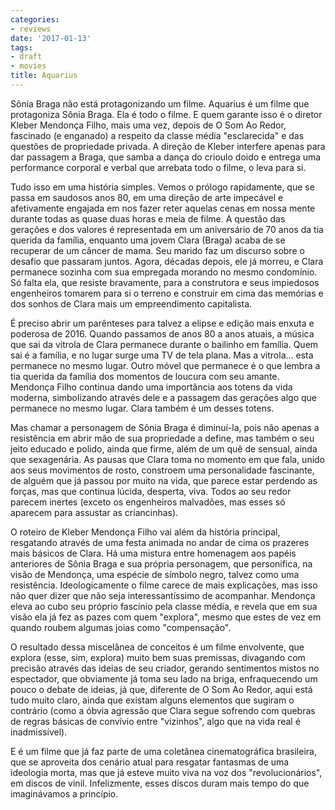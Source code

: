 ```yaml
---
categories:
- reviews
date: '2017-01-13'
tags:
- draft
- movies
title: Aquarius
---
```


Sônia Braga não está protagonizando um filme. Aquarius é um filme que protagoniza Sônia Braga. Ela é todo o filme. E quem garante isso é o diretor Kleber Mendonça Filho, mais uma vez, depois de O Som Ao Redor, fascinado (e enganado) a respeito da classe média "esclarecida" e das questões de propriedade privada. A direção de Kleber interfere apenas para dar passagem a Braga, que samba a dança do crioulo doido e entrega uma performance corporal e verbal que arrebata todo o filme, o leva para si.

Tudo isso em uma história simples. Vemos o prólogo rapidamente, que se passa em saudosos anos 80, em uma direção de arte impecável e afetivamente engajada em nos fazer reter aquelas cenas em nossa mente durante todas as quase duas horas e meia de filme. A questão das gerações e dos valores é representada em um aniversário de 70 anos da tia querida da família, enquanto uma jovem Clara (Braga) acaba de se recuperar de um câncer de mama. Seu marido faz um discurso sobre o desafio que passaram juntos. Agora, décadas depois, ele já morreu, e Clara permanece sozinha com sua empregada morando no mesmo condomínio. Só falta ela, que resiste bravamente, para a construtora e seus impiedosos engenheiros tomarem para si o terreno e construir em cima das memórias e dos sonhos de Clara mais um empreendimento capitalista.

É preciso abrir um parênteses para talvez a elipse e edição mais enxuta e poderosa de 2016. Quando passamos de anos 80 a anos atuais, a música que sai da vitrola de Clara permanece durante o bailinho em família. Quem sai é a família, e no lugar surge uma TV de tela plana. Mas a vitrola... esta permanece no mesmo lugar. Outro móvel que permanece é o que lembra a tia querida da família dos momentos de loucura com seu amante. Mendonça Filho continua dando uma importância aos totens da vida moderna, simbolizando através dele e a passagem das gerações algo que permanece no mesmo lugar. Clara também é um desses totens.

Mas chamar a personagem de Sônia Braga é diminuí-la, pois não apenas a resistência em abrir mão de sua propriedade a define, mas também o seu jeito educado e polido, ainda que firme, além de um quê de sensual, ainda que sexagenária. As pausas que Clara toma no momento em que fala, unido aos seus movimentos de rosto, constroem uma personalidade fascinante, de alguém que já passou por muito na vida, que parece estar perdendo as forças, mas que continua lúcida, desperta, viva. Todos ao seu redor parecem inertes (exceto os engenheiros malvadões, mas esses só aparecem para assustar as criancinhas).

O roteiro de Kleber Mendonça Filho vai além da história principal, resgatando através de uma festa animada no andar de cima os prazeres mais básicos de Clara. Há uma mistura entre homenagem aos papéis anteriores de Sônia Braga e sua própria personagem, que personifica, na visão de Mendonça, uma espécie de símbolo negro, talvez como uma resistência. Ideologicamente o filme carece de mais explicações, mas isso não quer dizer que não seja interessantíssimo de acompanhar. Mendonça eleva ao cubo seu próprio fascínio pela classe média, e revela que em sua visão ela já fez as pazes com quem "explora", mesmo que estes de vez em quando roubem algumas joias como "compensação".

O resultado dessa miscelânea de conceitos é um filme envolvente, que explora (esse, sim, explora) muito bem suas premissas, divagando com precisão através das ideias de seu criador, gerando sentimentos mistos no espectador, que obviamente já toma seu lado na briga, enfraquecendo um pouco o debate de ideias, já que, diferente de O Som Ao Redor, aqui está tudo muito claro, ainda que existam alguns elementos que sugiram o contrário (como a óbvia agressão que Clara segue sofrendo com quebras de regras básicas de convívio entre "vizinhos", algo que na vida real é inadmissível).

E é um filme que já faz parte de uma coletânea cinematográfica brasileira, que se aproveita dos cenário atual para resgatar fantasmas de uma ideologia morta, mas que já esteve muito viva na voz dos "revolucionários", em discos de vinil. Infelizmente, esses discos duram mais tempo do que imaginávamos a princípio.